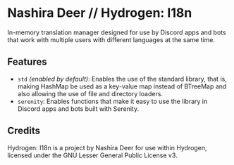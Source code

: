 # Nashira Deer // Hydrogen: I18n

In-memory translation manager designed for use by Discord apps and bots that work with multiple users with different languages at the same time.

## Features

- `std` *(enabled by default)*: Enables the use of the standard library, that is, making HashMap be used as a key-value map instead of BTreeMap and also allowing the use of file and directory loaders.
- `serenity`: Enables functions that make it easy to use the library in Discord apps and bots built with Serenity.

## Credits

Hydrogen: I18n is a project by Nashira Deer for use within Hydrogen, licensed under the GNU Lesser General Public License v3.
